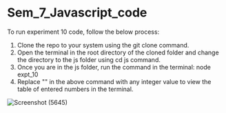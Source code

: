 # Sem_7_Javascript_code
To run experiment 10 code, follow the below process:
1. Clone the repo to your system using the git clone command.
2. Open the terminal in the root directory of the cloned folder and change the directory to the js folder using cd js command.
3. Once you are in the js folder, run the command in the terminal: node expt_10 <any-number>
4. Replace "<any-number>" in the above command with any integer value to view the table of entered numbers in the terminal.

![Screenshot (5645)](https://github.com/shindeom1339/Sem_7_Javascript_code/assets/90545700/6936c0b2-5a68-4ada-bf07-214a419605d8)
